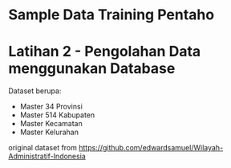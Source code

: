 # Sample Data Training Pentaho
# Latihan 2 - Pengolahan Data menggunakan Database  

Dataset berupa:
- Master 34 Provinsi
- Master 514 Kabupaten
- Master Kecamatan
- Master Kelurahan


original dataset from https://github.com/edwardsamuel/Wilayah-Administratif-Indonesia
